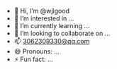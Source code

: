 - 👋 Hi, I’m @wjlgood
- 👀 I’m interested in ...
- 🌱 I’m currently learning ...
- 💞️ I’m looking to collaborate on ...
- 📫 3062309330@qq.com
- 😄 Pronouns: ...
- ⚡ Fun fact: ...

<!---
wjlgood/wjlgood is a ✨ special ✨ repository because its `README.md` (this file) appears on your GitHub profile.
You can click the Preview link to take a look at your changes.
--->
